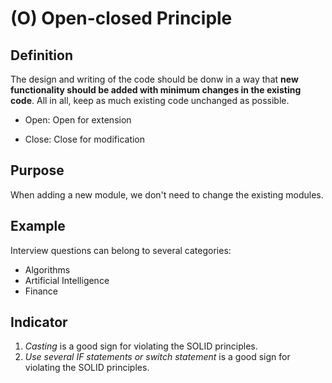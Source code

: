 # (O) Open-closed Principle

## Definition

The design and writing of the code should be donw in a way that **new functionality should be added with minimum changes in the existing code**. All in all, keep as much existing code unchanged as possible.

* Open: Open for extension

* Close: Close for modification


## Purpose

When adding a new module, we don't need to change the existing modules.


## Example

Interview questions can belong to several categories:

* Algorithms
* Artificial Intelligence
* Finance

## Indicator

1. *Casting* is a good sign for violating the SOLID principles.
2. *Use several IF statements or switch statement* is a good sign for violating the SOLID principles.
